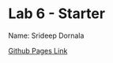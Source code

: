 # Lab 6 - Starter
Name: Srideep Dornala

[Github Pages Link](https://srideep9.github.io/Lab6_Starter/)
